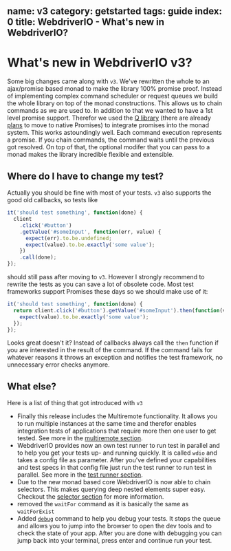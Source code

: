 name: v3
category: getstarted
tags: guide
index: 0
title: WebdriverIO - What's new in WebdriverIO?
---

# What's new in WebdriverIO v3?

Some big changes came along with `v3`. We've rewritten the whole to an ajax/promise based monad to make the
library 100% promise proof. Instead of implementing complex command scheduler or request queues we build
the whole library on top of the monad constructions. This allows us to chain commands as we are used to.
In addition to that we wanted to have a 1st level promise support. Therefor we used the [Q library](https://github.com/kriskowal/q)
(there are already [plans](https://github.com/webdriverio/webdriverio/issues/498) to move to native Promises)
to integrate promises into the monad system. This works astoundingly well. Each command execution represents
a promise. If you chain commands, the command waits until the previous got resolved. On top of that, the optional
modifer that you can pass to a monad makes the library incredible flexible and extensible.


## Where do I have to change my test?

Actually you should be fine with most of your tests. `v3` also supports the good old callbacks, so tests like

```js
it('should test something', function(done) {
  client
    .click('#button')
    .getValue('#someInput', function(err, value) {
      expect(err).to.be.undefined;
      expect(value).to.be.exactly('some value');
    })
    .call(done);
});
```

should still pass after moving to `v3`. However I strongly recommend to rewrite the tests as you can save
a lot of obsolete code. Most test frameworks support Promises these days so we should make use of it:

```js
it('should test something', function(done) {
  return client.click('#button').getValue('#someInput').then(function(value) {
    expect(value).to.be.exactly('some value');
  });
});
```

Looks great doesn't it? Instead of callbacks always call the `then` function if you are interested in the
result of the command. If the command fails for whatever reasons it throws an exception and notifies the
test framework, no unnecessary error checks anymore.


## What else?

Here is a list of thing that got introduced with `v3`

- Finally this release includes the Multiremote functionality. It allows you to run multiple instances at
  the same time and therefor enables integration tests of applications that require more then one user to
  get tested. See more in the [multiremote section](/guide/usage/multiremote.html).
- WebdriverIO provides now an own test runner to run test in parallel and to help you get your tests up-
  and running quickly. It is called `wdio` and takes a config file as parameter. After you've defined your
  capabilities and test specs in that config file just run the test runner to run test in parallel. See more
  in the [test runner section](/guide/testrunner/gettingstarted.html).
- Due to the new monad based core WebdriverIO is now able to chain selectors. This makes querying deep nested
  elements super easy. Checkout the [selector section](/guide/usage/selectors.html) for more information.
- removed the `waitFor` command as it is basically the same as `waitForExist`
- Added [`debug`](/api/utility/debug.html) command to help you debug your tests. It stops the queue and allows
  you to jump into the browser to open the dev tools and to check the state of your app. After you are done
  with debugging you can jump back into your terminal, press enter and continue run your test.